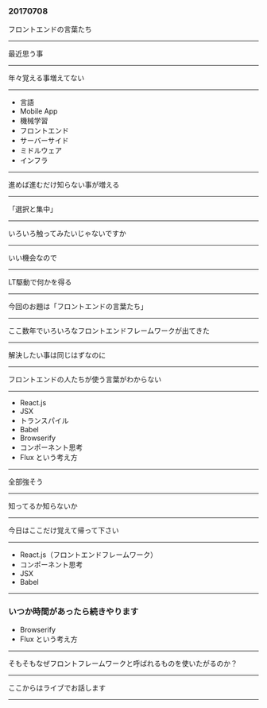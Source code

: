 ### 20170708

フロントエンドの言葉たち

---

最近思う事

---

年々覚える事増えてない

---

- 言語
- Mobile App
- 機械学習
- フロントエンド
- サーバーサイド
- ミドルウェア
- インフラ

---

進めば進むだけ知らない事が増える

---

「選択と集中」

---

いろいろ触ってみたいじゃないですか

---

いい機会なので

---

LT駆動で何かを得る

---

今回のお題は「フロントエンドの言葉たち」

---

ここ数年でいろいろなフロントエンドフレームワークが出てきた

---

解決したい事は同じはずなのに

---

フロントエンドの人たちが使う言葉がわからない

---

- React.js
- JSX
- トランスパイル
- Babel
- Browserify
- コンポーネント思考
- Flux という考え方

---

全部強そう

---

知ってるか知らないか

---

今日はここだけ覚えて帰って下さい

---

- React.js（フロントエンドフレームワーク）
- コンポーネント思考
- JSX
- Babel

---
### いつか時間があったら続きやります

- Browserify
- Flux という考え方

---

そもそもなぜフロントフレームワークと呼ばれるものを使いたがるのか？

---

ここからはライブでお話します

---
